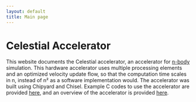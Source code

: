 ```yaml
---
layout: default
title: Main page
---
```


# Celestial Accelerator

This website documents the Celestial accelerator, an accelerator for [n-body](https://en.wikipedia.org/wiki/N-body_simulation) simulation. This hardware accelerator uses multiple processing elements and an optimized velocity update flow, so that the computation time scales in n, instead of n² as a software implementation would. The accelerator was built using Chipyard and Chisel. Example C codes to use the accelerator are provided [here](https://github.com/Vyndicta/Celestial/tree/main/CelestialAccelerator/C_Codes), and an overview of the accelerator is provided [here](celestial-accelerator-docs/modules/overview).